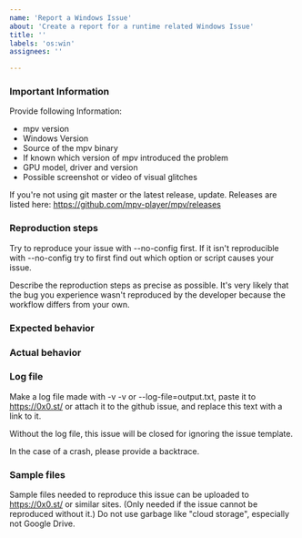 ```yaml
---
name: 'Report a Windows Issue'
about: 'Create a report for a runtime related Windows Issue'
title: ''
labels: 'os:win'
assignees: ''

---
```


### Important Information

Provide following Information:
- mpv version
- Windows Version
- Source of the mpv binary
- If known which version of mpv introduced the problem
- GPU model, driver and version
- Possible screenshot or video of visual glitches

If you're not using git master or the latest release, update.
Releases are listed here: https://github.com/mpv-player/mpv/releases

### Reproduction steps

Try to reproduce your issue with --no-config first. If it isn't reproducible
with --no-config try to first find out which option or script causes your issue.

Describe the reproduction steps as precise as possible. It's very likely that
the bug you experience wasn't reproduced by the developer because the workflow
differs from your own.

### Expected behavior

### Actual behavior

### Log file

Make a log file made with -v -v or --log-file=output.txt, paste it to
https://0x0.st/ or attach it to the github issue, and replace this text with a
link to it.

Without the log file, this issue will be closed for ignoring the issue template.

In the case of a crash, please provide a backtrace.

### Sample files

Sample files needed to reproduce this issue can be uploaded to https://0x0.st/
or similar sites. (Only needed if the issue cannot be reproduced without it.)
Do not use garbage like "cloud storage", especially not Google Drive.
